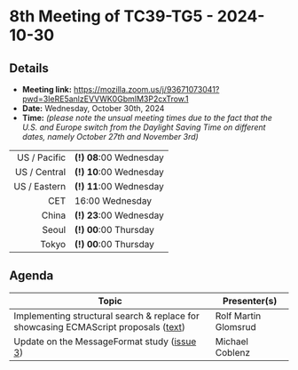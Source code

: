 # 8th Meeting of TC39-TG5 - 2024-10-30

## Details
- **Meeting link:** https://mozilla.zoom.us/j/93671073041?pwd=3IeRE5anlzEVVWK0GbmIM3P2cxTrow.1
- **Date:** Wednesday, October 30th, 2024
- **Time:** _(please note the unsual meeting times due to the fact that the U.S. and Europe switch from the Daylight Saving Time on different dates, namely October 27th and November 3rd)_
  
|              |                 |
| -----------: | --------------- |
| US / Pacific | **(!)** **08**:00 Wednesday |
| US / Central | **(!)** **10**:00 Wednesday |
| US / Eastern | **(!)** **11**:00 Wednesday |
|          CET | 16:00 Wednesday |
|        China | **(!)** **23**:00 Wednesday |
|        Seoul | **(!)** **00**:00 Thursday |
|        Tokyo | **(!)** **00**:00 Thursday |



## Agenda
|Topic|Presenter(s)|
|-----|------------|
|Implementing structural search & replace for showcasing ECMAScript proposals ([text](https://bora.uib.no/bora-xmlui/bitstream/handle/11250/3147687/50753831.pdf?sequence=1&isAllowed=y))|Rolf Martin Glomsrud|
|Update on the MessageFormat study ([issue 3](https://github.com/tc39/tg5/issues/3))|Michael Coblenz|
